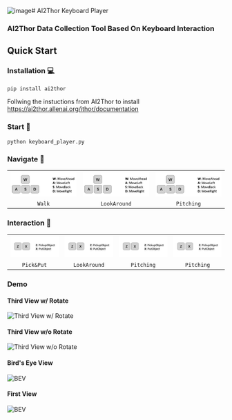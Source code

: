 ![image](https://github.com/ByZ0e/AI2Thor_keyboard_player/assets/38916866/50479fd8-e303-4349-870d-9d7a74132483)# AI2Thor Keyboard Player
<h3 align="left">AI2Thor Data Collection Tool Based On Keyboard Interaction</h3>

## Quick Start

### Installation 💻
```
pip install ai2thor
```
Follwing the instuctions from AI2Thor to install
https://ai2thor.allenai.org/ithor/documentation

### Start 👋
```
python keyboard_player.py
```

### Navigate 🏃
<table>
    <tr>
        <td width="33%">
            <img src="https://github.com/ByZ0e/AI2Thor_keyboard_player/blob/main/images/Walk.png" width="100%" />
        </td>
        <td width="33%">
            <img src="https://github.com/ByZ0e/AI2Thor_keyboard_player/blob/main/images/Walk.png" width="100%" />
        </td>
        <td width="33%">
            <img src="https://github.com/ByZ0e/AI2Thor_keyboard_player/blob/main/images/Walk.png" width="100%" />
        </td>
    </tr>
    <tr>
        <td align="center" width="33%">
            <code>Walk</code>
        </td>
        <td align="center" width="33%">
            <code>LookAround</code>
        </td>
        <td align="center" width="33%">
            <code>Pitching</code>
        </td>
    </tr>
</table>

### Interaction 🦾
<table>
    <tr>
        <td width="25%">
            <img src="https://github.com/ByZ0e/AI2Thor_keyboard_player/blob/main/images/Pick&Put.png" width="100%" />
        </td>
        <td width="25%">
            <img src="https://github.com/ByZ0e/AI2Thor_keyboard_player/blob/main/images/Pick&Put.png" width="100%" />
        </td>
        <td width="25%">
            <img src="https://github.com/ByZ0e/AI2Thor_keyboard_player/blob/main/images/Pick&Put.png" width="100%" />
        </td>
        <td width="25%">
            <img src="https://github.com/ByZ0e/AI2Thor_keyboard_player/blob/main/images/Pick&Put.png" width="100%" />
        </td>
    </tr>
    <tr>
        <td align="center" width="25%">
            <code>Pick&Put</code>
        </td>
        <td align="center" width="25%">
            <code>LookAround</code>
        </td>
        <td align="center" width="25%">
            <code>Pitching</code>
        </td>
        <td align="center" width="25%">
            <code>Pitching</code>
        </td>
    </tr>
</table>

### Demo
#### Third View w/ Rotate
![Third View w/ Rotate](https://github.com/ByZ0e/AI2Thor_keyboard_player/blob/main/third_view.gif)

#### Third View w/o Rotate
![Third View w/o Rotate](https://github.com/ByZ0e/AI2Thor_keyboard_player/blob/main/top_view.gif)

#### Bird's Eye View
![BEV](https://github.com/ByZ0e/AI2Thor_keyboard_player/blob/main/map_view.gif)

#### First View
![BEV](https://github.com/ByZ0e/AI2Thor_keyboard_player/blob/main/first_view.gif)

